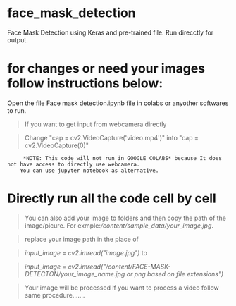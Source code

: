 # face_mask_detection
Face Mask Detection using Keras and pre-trained file. Run direcctly for output.
# for changes or need your images follow instructions below:

Open the file Face mask detection.ipynb file in colabs or anyother softwares to run.
   > If you want to get input from webcamera directly 
   
   > Change "cap = cv2.VideoCapture('video.mp4')" into "cap = cv2.VideoCapture(0)"
   
         *NOTE: This code will not run in GOOGLE COLABS* because It does not have access to directly use webcamera.
        You can use jupyter notebook as alternative.

# Directly run all the code cell by cell

  >You can also add your image to folders and then copy the path of the image/picure.
  For exmple:*/content/sample_data/your_image.jpg*.
  
  
  >replace your image path in the place of 
  
  >*input_image = cv2.imread("image.jpg")* to 
  
  
  >*input_image = cv2.imread("/content/FACE-MASK-DETECTON/your_image_name.jpg or png based on file extensions")*
  
  
  >Your image will be processed if you want to process a video follow same procedure.......




